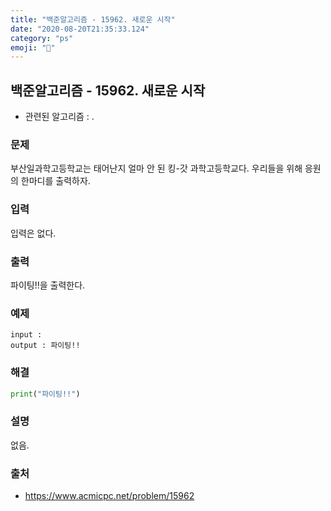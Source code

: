 ```yaml
---
title: "백준알고리즘 - 15962. 새로운 시작"
date: "2020-08-20T21:35:33.124"
category: "ps"
emoji: "🏁"
---
```


## 백준알고리즘 - 15962. 새로운 시작

- 관련된 알고리즘 : .

### 문제

부산일과학고등학교는 태어난지 얼마 안 된 킹-갓 과학고등학교다. 우리들을 위해 응원의 한마디를 출력하자.

### 입력

입력은 없다.

### 출력

파이팅!!을 출력한다.

### 예제

```
input : 
output : 파이팅!!
```

### 해결

```python
print("파이팅!!")
```

### 설명

없음.

### 출처

- https://www.acmicpc.net/problem/15962
